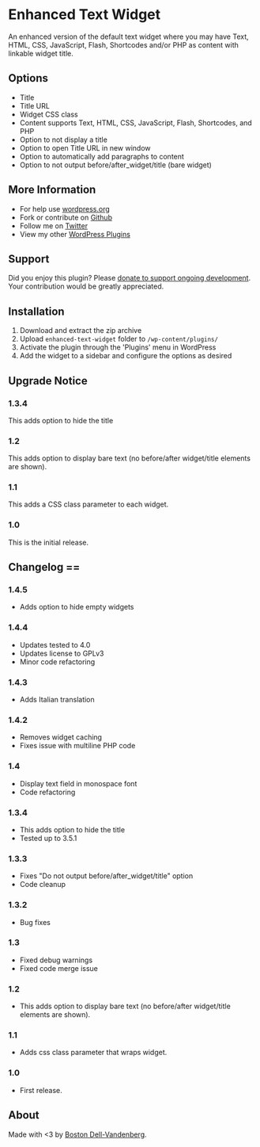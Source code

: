 # Enhanced Text Widget

An enhanced version of the default text widget where you may have Text, HTML, CSS, JavaScript, Flash, Shortcodes and/or PHP as content with linkable widget title.

## Options

* Title
* Title URL
* Widget CSS class
* Content supports Text, HTML, CSS, JavaScript, Flash, Shortcodes, and PHP
* Option to not display a title
* Option to open Title URL in new window
* Option to automatically add paragraphs to content
* Option to not output before/after_widget/title (bare widget)

## More Information

* For help use [wordpress.org](http://wordpress.org/support/plugin/enhanced-text-widget/)
* Fork or contribute on [Github](https://github.com/bostondv/enhanced-text-widget/)
* Follow me on [Twitter](http://twitter.com/bostondv/)
* View my other [WordPress Plugins](http://profiles.wordpress.org/bostondv/)

## Support

Did you enjoy this plugin? Please [donate to support ongoing development](http://pomelodesign.com/donate/). Your contribution would be greatly appreciated.

## Installation

1. Download and extract the zip archive
2. Upload `enhanced-text-widget` folder to `/wp-content/plugins/`
3. Activate the plugin through the 'Plugins' menu in WordPress
4. Add the widget to a sidebar and configure the options as desired

## Upgrade Notice

### 1.3.4
This adds option to hide the title

### 1.2
This adds option to display bare text (no before/after widget/title elements are shown).

### 1.1
This adds a CSS class parameter to each widget.

### 1.0
This is the initial release.

## Changelog ==

### 1.4.5
* Adds option to hide empty widgets

### 1.4.4
* Updates tested to 4.0
* Updates license to GPLv3
* Minor code refactoring

### 1.4.3
* Adds Italian translation

### 1.4.2
* Removes widget caching
* Fixes issue with multiline PHP code

### 1.4
* Display text field in monospace font
* Code refactoring

### 1.3.4
* This adds option to hide the title
* Tested up to 3.5.1

### 1.3.3
* Fixes "Do not output before/after_widget/title" option
* Code cleanup

### 1.3.2
* Bug fixes

### 1.3
* Fixed debug warnings
* Fixed code merge issue

### 1.2
* This adds option to display bare text (no before/after widget/title elements are shown).

### 1.1
* Adds css class parameter that wraps widget.

### 1.0
* First release.

## About

Made with <3 by [Boston Dell-Vandenberg](http://bostondv.com/).
